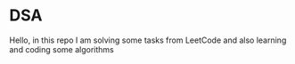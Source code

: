 # DSA

Hello, in this repo I am solving some tasks from LeetCode and also learning and coding some algorithms

